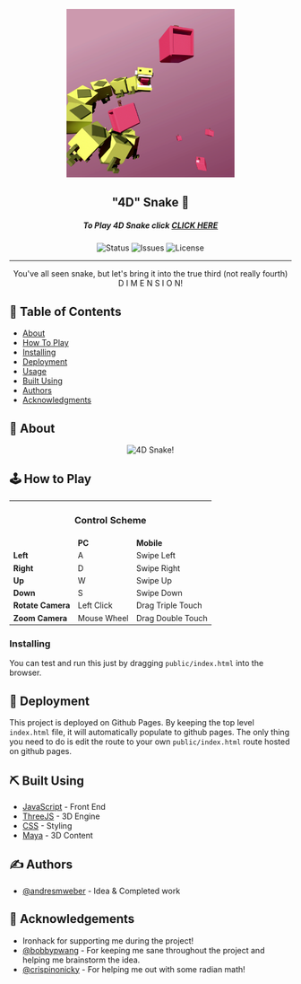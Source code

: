 <p align="center">
    <a href="https://andresmweber.github.io/4DSnake/" rel="noopener">
        <img width=300px height=300px src="https://raw.githubusercontent.com/andresmweber/4dsnake/master/presentation/promotional/promo.png " alt="4DSnake Promo">
    </a>
</p>

<h2 align="center">"4D" Snake 🐍</h2>
<h5 align="center">To Play 4D Snake click <a href="https://andresmweber.github.io/4DSnake/">CLICK HERE</a></h5>
<div align="center">
    <img alt="Status" src="https://img.shields.io/badge/status-active-success.svg">
    <img alt="Issues" src="https://img.shields.io/github/issues/andresmweber/4DSnake.svg">
    <img alt="License" src="https://img.shields.io/badge/License-BSD%203--Clause-blue.svg">
</div>

---

<p align="center"> You've all seen snake, but let's bring it into the true third (not really fourth) D I M E N S I O N!
    <br> 
</p>

## 📝 Table of Contents
- [About](#about)
- [How To Play](#howto)
- [Installing](#installing)
- [Deployment](#deployment)
- [Usage](#usage)
- [Built Using](#built_using)
- [Authors](#authors)
- [Acknowledgments](#acknowledgement)

## 🧐 About <a name = "about"></a>

<div align="center">
<img src="presentation/demo.gif" alt="4D Snake!" />
</div>

## 🕹️ How to Play <a name = "howto"></a>

<table>
    <tr>
        <td align="center" colspan="3"><h3>Control Scheme</h3></td>
    </tr>
    <tr>
        <td></td>
        <td><b>PC</b></td>
        <td><b>Mobile</b></td>
    </tr>
    <tr>
        <td><b>Left</b></td>
        <td>A</td>
        <td>Swipe Left</td>
    </tr>
    <tr>
        <td><b>Right</b></td>
        <td>D</td>
        <td>Swipe Right</td>
    </tr>
    <tr>
        <td><b>Up</b></td>
        <td>W</td>
        <td>Swipe Up</td>
    </tr>
    <tr>
        <td><b>Down</b></td>
        <td>S</td>
        <td>Swipe Down</td>
    </tr>
    <tr>
        <td><b>Rotate Camera</b></td>
        <td>Left Click</td>
        <td>Drag Triple Touch</td>
    </tr>
    <tr>
        <td><b>Zoom Camera</b></td>
        <td>Mouse Wheel</td>
        <td>Drag Double Touch</td>
    </tr>
</table>

### Installing
You can test and run this just by dragging ```public/index.html``` into the browser.

## 🚀 Deployment <a name = "deployment"></a>
This project is deployed on Github Pages.  By keeping the top level ```index.html``` file, it will automatically populate to github pages.  The only thing you need to do is edit the route to your own ```public/index.html``` route hosted on github pages.  

## ⛏️ Built Using <a name = "built_using"></a>
- [JavaScript](https://www.javascript.com/) - Front End
- [ThreeJS](https://threejs.org/) - 3D Engine
- [CSS](https://www.w3.org/Style/CSS//) - Styling
- [Maya](https://www.autodesk.com/products/maya/overview) - 3D Content

## ✍️ Authors <a name = "authors"></a>
- [@andresmweber](https://github.com/andresmweber) - Idea & Completed work

## 🎉 Acknowledgements <a name = "acknowledgement"></a>
- Ironhack for supporting me during the project!
- [@bobbypwang](https://github.com/bobbypwang) - For keeping me sane throughout the project and helping me brainstorm the idea.
- [@crispinonicky](https://github.com/crispinonicky) - For helping me out with some radian math!
